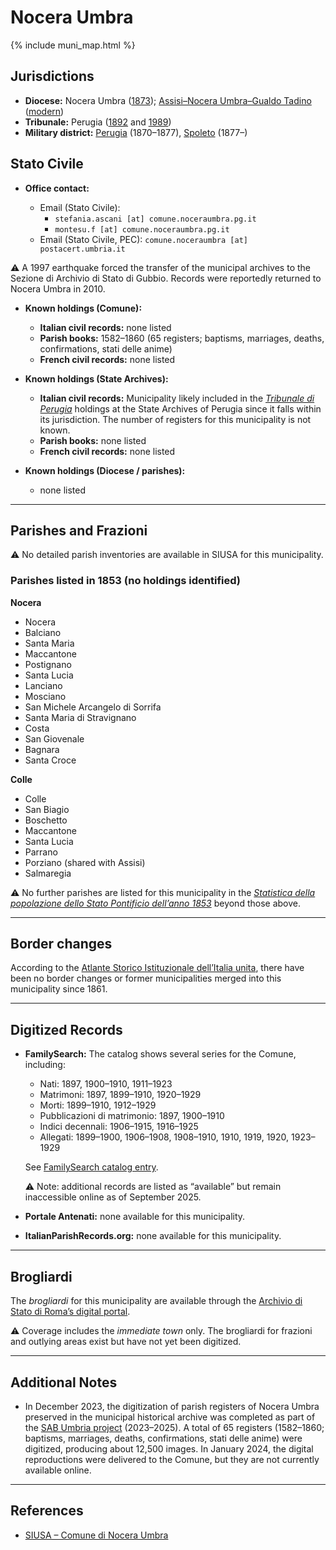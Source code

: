 # Nocera Umbra

{% include muni_map.html %}

## Jurisdictions

* **Diocese:** Nocera Umbra ([1873](https://www.google.it/books/edition/Il_libro_de_comuni_del_Regno_d_Italia_co/WF9mfeJJcDEC?gbpv=1)); [Assisi–Nocera Umbra–Gualdo Tadino](../dio/assisi.md) ([modern](https://www.chiesacattolica.it/annuario-cei/ricerca-parrocchie/))
* **Tribunale:** Perugia ([1892](https://www.google.it/books/edition/Bollettino_ufficiale_del_Ministero_di_gr/kRXd4t5fK-0C?hl=en&gbpv=1&pg=PA457&printsec=frontcover) and [1989](https://www.google.it/books/edition/Gazzetta_ufficiale_della_Repubblica_ital/-Z6nogg-qMQC?hl=en&gbpv=1&pg=RA8-PA38&printsec=frontcover))
* **Military district:** [Perugia](../mil/perugia.md) (1870–1877), [Spoleto](../mil/spoleto.md) (1877–)

## Stato Civile

* **Office contact:**

  * Email (Stato Civile): 
    * `stefania.ascani [at] comune.noceraumbra.pg.it`
    * `montesu.f [at] comune.noceraumbra.pg.it`
  * Email (Stato Civile, PEC): `comune.noceraumbra [at] postacert.umbria.it`

⚠️ A 1997 earthquake forced the transfer of the municipal archives to the Sezione di Archivio di Stato di Gubbio. Records were reportedly returned to Nocera Umbra in 2010.

* **Known holdings (Comune):**

  * **Italian civil records:** none listed
  * **Parish books:** 1582–1860 (65 registers; baptisms, marriages, deaths, confirmations, stati delle anime)
  * **French civil records:** none listed

* **Known holdings (State Archives):**

  * **Italian civil records:** Municipality likely included in the *[Tribunale di Perugia](http://dati.san.beniculturali.it/SAN/complarc_IT-AS-PG_san.cat.complArch.96907)* holdings at the State Archives of Perugia since it falls within its jurisdiction. The number of registers for this municipality is not known.
  * **Parish books:** none listed
  * **French civil records:** none listed

* **Known holdings (Diocese / parishes):**

  * none listed

---

## Parishes and Frazioni

⚠️ No detailed parish inventories are available in SIUSA for this municipality.

### Parishes listed in 1853 (no holdings identified)

**Nocera**

* Nocera
* Balciano
* Santa Maria
* Maccantone
* Postignano
* Santa Lucia
* Lanciano
* Mosciano
* San Michele Arcangelo di Sorrifa
* Santa Maria di Stravignano
* Costa
* San Giovenale
* Bagnara
* Santa Croce

**Colle**

* Colle
* San Biagio
* Boschetto
* Maccantone
* Santa Lucia
* Parrano
* Porziano (shared with Assisi)
* Salmaregia

⚠️ No further parishes are listed for this municipality in the *[Statistica della popolazione dello Stato Pontificio dell’anno 1853](https://www.google.it/books/edition/Statistics_della_popolazione_dello_Stato/v6dCAQAAMAAJ)* beyond those above.

---

## Border changes

According to the [Atlante Storico Istituzionale dell’Italia unita](http://dati.san.beniculturali.it/asi/local/), there have been no border changes or former municipalities merged into this municipality since 1861.

---

## Digitized Records

* **FamilySearch:** The catalog shows several series for the Comune, including:

  * Nati: 1897, 1900–1910, 1911–1923
  * Matrimoni: 1897, 1899–1910, 1920–1929
  * Morti: 1899–1910, 1912–1929
  * Pubblicazioni di matrimonio: 1897, 1900–1910
  * Indici decennali: 1906–1915, 1916–1925
  * Allegati: 1899–1900, 1906–1908, 1908–1910, 1910, 1919, 1920, 1923–1929

  See [FamilySearch catalog entry](https://www.familysearch.org/en/search/catalog/835192).

  ⚠️ Note: additional records are listed as “available” but remain inaccessible online as of September 2025.

* **Portale Antenati:** none available for this municipality.

* **ItalianParishRecords.org:** none available for this municipality.

---

## Brogliardi

The *brogliardi* for this municipality are available through the [Archivio di Stato di Roma’s digital portal](https://imagoarchiviodistatoroma.cultura.gov.it/Gregoriano/s_brogliardi.php?Provincia=Perugia&Denominazione=Nocera).

⚠️ Coverage includes the *immediate town* only. The brogliardi for frazioni and outlying areas exist but have not yet been digitized.

---

## Additional Notes

* In December 2023, the digitization of parish registers of Nocera Umbra preserved in the municipal historical archive was completed as part of the [SAB Umbria project](https://sabu.cultura.gov.it/archivio-notizie/notizia?tx_news_pi1%5Baction%5D=detail&tx_news_pi1%5Bcontroller%5D=News&tx_news_pi1%5Bnews%5D=253&cHash=960ac033919c3df495182d6088019405) (2023–2025). A total of 65 registers (1582–1860; baptisms, marriages, deaths, confirmations, stati delle anime) were digitized, producing about 12,500 images. In January 2024, the digital reproductions were delivered to the Comune, but they are not currently available online.

---

## References

* [SIUSA – Comune di Nocera Umbra](https://siusa-archivi.cultura.gov.it/cgi-bin/siusa/pagina.pl?TipoPag=cons&Chiave=7009)
